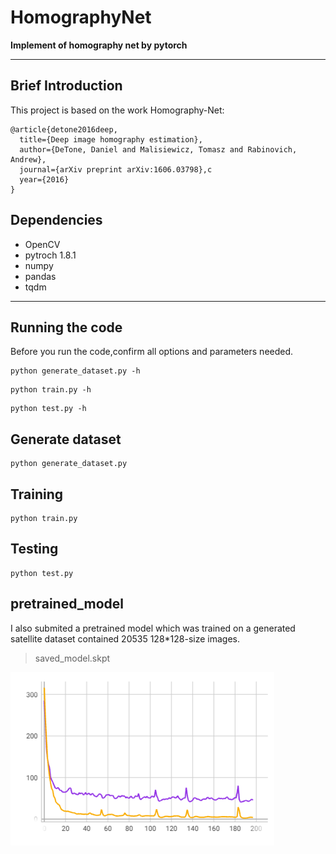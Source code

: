 # HomographyNet
**Implement of homography net by pytorch**  

---

## Brief Introduction
This project is based on the work Homography-Net:
```
@article{detone2016deep,
  title={Deep image homography estimation},
  author={DeTone, Daniel and Malisiewicz, Tomasz and Rabinovich, Andrew},
  journal={arXiv preprint arXiv:1606.03798},c
  year={2016}
}     
```
## Dependencies
- OpenCV
- pytroch 1.8.1
- numpy
- pandas
- tqdm
---
## Running the code

Before you run the code,confirm all options and parameters needed.
```
python generate_dataset.py -h
```
```
python train.py -h
```
```
python test.py -h
```
## Generate dataset
```
python generate_dataset.py
```
## Training
```
python train.py
```
## Testing
```
python test.py
```
## pretrained_model
I also submited a pretrained model which was trained on a generated satellite dataset contained 20535 128*128-size images.

>saved_model.skpt

![](./image/2021-12-19-16-21-18.png)

